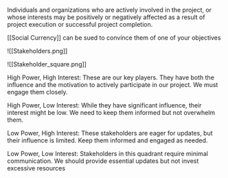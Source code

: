 Individuals and organizations who are actively involved in the project, or whose interests may be positively or negatively affected as a result of project execution or successful project completion.

[[Social Currency]] can be sued to convince them of one of your objectives

![[Stakeholders.png]]


![[Stakeholder_square.png]]

High Power, High Interest: These are our key players. They have both the influence and the motivation to actively participate in our project. We must engage them closely.

High Power, Low Interest: While they have significant influence, their interest might be low. We need to keep them informed but not overwhelm them.

Low Power, High Interest: These stakeholders are eager for updates, but their influence is limited. Keep them informed and engaged as needed.

Low Power, Low Interest: Stakeholders in this quadrant require minimal communication. We should provide essential updates but not invest excessive resources